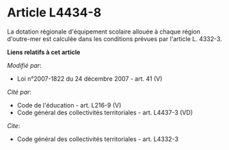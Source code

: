 # Article L4434-8

La dotation régionale d'équipement scolaire allouée à chaque région d'outre-mer est calculée dans les conditions prévues par
l'article L. 4332-3.

**Liens relatifs à cet article**

_Modifié par_:

  - Loi n°2007-1822 du 24 décembre 2007 - art. 41 (V)

_Cité par_:

  - Code de l'éducation - art. L216-9 (V)
  - Code général des collectivités territoriales - art. L4437-3 (VD)

_Cite_:

  - Code général des collectivités territoriales - art. L4332-3
